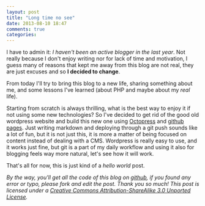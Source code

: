 ```yaml
---
layout: post
title: "Long time no see"
date: 2013-08-10 18:47
comments: true
categories: 
---
```


I have to admin it: *I haven't been an active blogger in the last year*. Not really because I don't enjoy writing nor for lack of time and motivation, I guess many of reasons that kept me away from this blog are not real, they are just excuses and so **I decided to change**.

From today I'll try to bring this blog to a new life, sharing something about me, and some lessons I've learned (about PHP and maybe about my *real* life). 

Starting from scratch is always thrilling, what is the best way to enjoy it if not using some new technologies? So I've decided to get rid of the good old wordpress website and build this new one using [Octopress](http://octopress.org/) and [github pages](http://pages.github.com/). Just writing markdown and deploying through a git push sounds like a lot of fun, but it is not just this, it is more a matter of being focused on content instead of dealing with a CMS. Wordpress is really easy to use, and it works just fine, but git is a part of my daily workflow and using it also for blogging feels way more natural, let's see how it will work.

That's all for now, this is just kind of a *hello world* post. 

*By the way, you'll get all the code of this blog on [github](https://github.com/ftassi/ftassi.github.io.git), if you found any error or typo, please fork and edit the post. Thank you so much! 
This post is licensed under a [Creative Commons Attribution-ShareAlike 3.0 Unported License](http://creativecommons.org/licenses/by-sa/3.0/deed.en_US).*